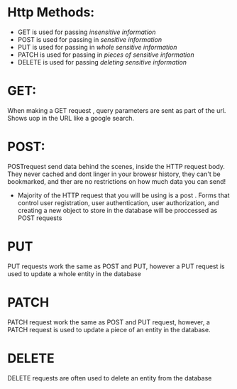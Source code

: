 # Http Methods:


- GET is used for passing *insensitive information*
- POST is used for passing in *sensitive information*
- PUT is used for passing in *whole sensitive information*
- PATCH is used for passing in *pieces of sensitive information*
- DELETE is used for passing *deleting sensitive information*
  


# GET:

When making a GET request , query parameters are sent as part of the url. Shows uop in the URL like a google search. 

# POST:

POSTrequest send data behind the scenes, inside the HTTP request body. They never cached and dont linger in your browesr history, they can't be bookmarked, and ther are no restrictions on how much data you can send!

- Majority of the HTTP request that you will be using is a post . Forms that control user registration, user authentication, user authorization, and creating a new object to store in the database will be proccessed as POST requests


# PUT

PUT requests work the same as POST and PUT, however a PUT request is used to update a whole entity in the database

# PATCH

PATCH request work the same as POST and PUT request, however, a PATCH request is used to update a piece of an entity in the database.

# DELETE

DELETE requests are often used to delete an entity from the database




